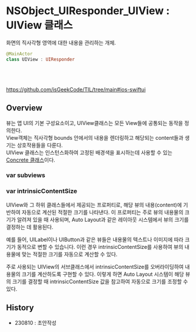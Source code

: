 # NSObject_UIResponder_UIView : UIView 클래스

화면의 직사각형 영역에 대한 내용을 관리하는 개체.

```swift
@MainActor
class UIView : UIResponder
```

<br><br><br>
https://github.com/isGeekCode/TIL/tree/main#ios-swiftui
## Overview

뷰는 앱 UI의 기본 구성요소이고, UIView클래스는 모든 View들에 공통되는 동작을 정의한다.  
View객체는 직사각형 bounds 안에서의 내용을 렌더링하고 해당되는 content들과 생기는 상호작용들을 다룬다.  
UIView 클래스는 인스턴스화하여 고정된 배경색을 표시하는데 사용할 수 있는 [Concrete 클래스](https://github.com/isGeekCode/TIL/blob/main/About-IT/iOS_words.md#concrete-class)이다. 


### var subviews

### var intrinsicContentSize
UIView와 그 하위 클래스들에서 제공되는 프로퍼티로, 해당 뷰의 내용(content)에 기반하여 자동으로 계산된 적절한 크기를 나타낸다. 이 프로퍼티는 주로 뷰의 내용물의 크기가 알려져 있을 때 사용되며, Auto Layout과 같은 레이아웃 시스템에서 뷰의 크기를 결정하는 데 활용된다.  
  
예를 들어, UILabel이나 UIButton과 같은 뷰들은 내용물의 텍스트나 이미지에 따라 크기가 동적으로 변할 수 있습니다. 이런 경우 intrinsicContentSize를 사용하여 뷰의 내용물에 맞는 적절한 크기를 자동으로 계산할 수 있다.  
  
주로 사용되는 UIView의 서브클래스에서 intrinsicContentSize를 오버라이딩하여 내용물의 크기를 계산하도록 구현할 수 있다. 이렇게 하면 Auto Layout 시스템이 해당 뷰의 크기를 결정할 때 intrinsicContentSize 값을 참고하여 자동으로 크기를 조정할 수 있다.  


## History
- 230810 : 초안작성
